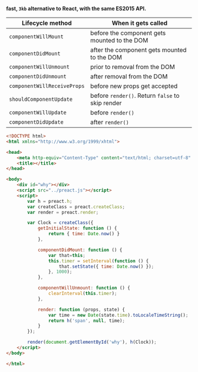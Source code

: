 **fast, `3kb` alternative to React, with the same ES2015 API.**


| Lifecycle method            | When it gets called                              |
|-----------------------------|--------------------------------------------------|
| `componentWillMount`        | before the component gets mounted to the DOM     |
| `componentDidMount`         | after the component gets mounted to the DOM      |
| `componentWillUnmount`      | prior to removal from the DOM                    |
| `componentDidUnmount`       | after removal from the DOM                       |
| `componentWillReceiveProps` | before new props get accepted                    |
| `shouldComponentUpdate`     | before `render()`. Return `false` to skip render |
| `componentWillUpdate`       | before `render()`                                |
| `componentDidUpdate`        | after `render()`                                 |

```html
<!DOCTYPE html>
<html xmlns="http://www.w3.org/1999/xhtml">

<head>
    <meta http-equiv="Content-Type" content="text/html; charset=utf-8" />
    <title></title>
</head>

<body>
    <div id="why"></div>
    <script src="../preact.js"></script>
    <script>
        var h = preact.h;
        var createClass = preact.createClass;
        var render = preact.render;

        var Clock = createClass({
            getInitialState: function () {
                return { time: Date.now() }
            },

            componentDidMount: function () {
                var that=this;
                this.timer = setInterval(function () {
                    that.setState({ time: Date.now() });
                }, 1000);
            },

            componentWillUnmount: function () {
                clearInterval(this.timer);
            },

            render: function (props, state) {
                var time = new Date(state.time).toLocaleTimeString();
                return h('span', null, time);
            }
        });

        render(document.getElementById('why'), h(Clock));
    </script>
</body>

</html>
```
